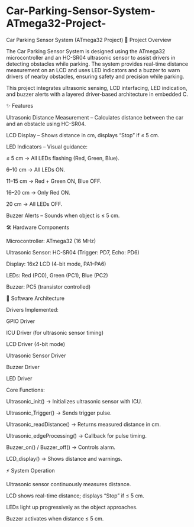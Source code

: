 # Car-Parking-Sensor-System-ATmega32-Project-
Car Parking Sensor System (ATmega32 Project)
📌 Project Overview

The Car Parking Sensor System is designed using the ATmega32 microcontroller and an HC-SR04 ultrasonic sensor to assist drivers in detecting obstacles while parking. The system provides real-time distance measurement on an LCD and uses LED indicators and a buzzer to warn drivers of nearby obstacles, ensuring safety and precision while parking.

This project integrates ultrasonic sensing, LCD interfacing, LED indication, and buzzer alerts with a layered driver-based architecture in embedded C.

✨ Features

Ultrasonic Distance Measurement – Calculates distance between the car and an obstacle using HC-SR04.

LCD Display – Shows distance in cm, displays “Stop” if ≤ 5 cm.

LED Indicators – Visual guidance:

≤ 5 cm → All LEDs flashing (Red, Green, Blue).

6–10 cm → All LEDs ON.

11–15 cm → Red + Green ON, Blue OFF.

16–20 cm → Only Red ON.

20 cm → All LEDs OFF.

Buzzer Alerts – Sounds when object is ≤ 5 cm.

🛠️ Hardware Components

Microcontroller: ATmega32 (16 MHz)

Ultrasonic Sensor: HC-SR04 (Trigger: PD7, Echo: PD6)

Display: 16x2 LCD (4-bit mode, PA1–PA6)

LEDs: Red (PC0), Green (PC1), Blue (PC2)

Buzzer: PC5 (transistor controlled)

📂 Software Architecture

Drivers Implemented:

GPIO Driver

ICU Driver (for ultrasonic sensor timing)

LCD Driver (4-bit mode)

Ultrasonic Sensor Driver

Buzzer Driver

LED Driver

Core Functions:

Ultrasonic_init() → Initializes ultrasonic sensor with ICU.

Ultrasonic_Trigger() → Sends trigger pulse.

Ultrasonic_readDistance() → Returns measured distance in cm.

Ultrasonic_edgeProcessing() → Callback for pulse timing.

Buzzer_on() / Buzzer_off() → Controls alarm.

LCD_display() → Shows distance and warnings.

⚡ System Operation

Ultrasonic sensor continuously measures distance.

LCD shows real-time distance; displays “Stop” if ≤ 5 cm.

LEDs light up progressively as the object approaches.

Buzzer activates when distance ≤ 5 cm.
